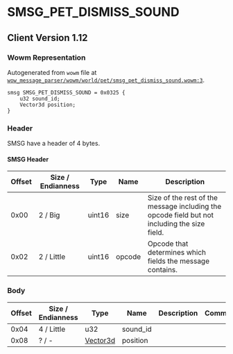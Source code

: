 # SMSG_PET_DISMISS_SOUND

## Client Version 1.12

### Wowm Representation

Autogenerated from `wowm` file at [`wow_message_parser/wowm/world/pet/smsg_pet_dismiss_sound.wowm:3`](https://github.com/gtker/wow_messages/tree/main/wow_message_parser/wowm/world/pet/smsg_pet_dismiss_sound.wowm#L3).
```rust,ignore
smsg SMSG_PET_DISMISS_SOUND = 0x0325 {
    u32 sound_id;
    Vector3d position;
}
```
### Header

SMSG have a header of 4 bytes.

#### SMSG Header

| Offset | Size / Endianness | Type   | Name   | Description |
| ------ | ----------------- | ------ | ------ | ----------- |
| 0x00   | 2 / Big           | uint16 | size   | Size of the rest of the message including the opcode field but not including the size field.|
| 0x02   | 2 / Little        | uint16 | opcode | Opcode that determines which fields the message contains.|

### Body

| Offset | Size / Endianness | Type | Name | Description | Comment |
| ------ | ----------------- | ---- | ---- | ----------- | ------- |
| 0x04 | 4 / Little | u32 | sound_id |  |  |
| 0x08 | ? / - | [Vector3d](vector3d.md) | position |  |  |

